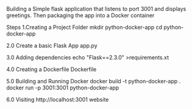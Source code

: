 Building a Simple flask application that listens to port 3001 and displays greetings.
Then packaging the app into a Docker container

Steps
1.Creating a Project Folder
mkdir python-docker-app
cd python-docker-app

2.0 Create a basic Flask App
app.py

3.0 Adding dependencies
echo "Flask==2.3.0" >requirements.xt

4.0 Creating a Dockerfile
Dockerfile

5.0 Building and Running Docker
docker build -t python-docker-app .
docker run -p 3001:3001 python-docker-app

6.0 Visiting http://localhost:3001 website